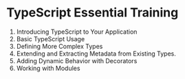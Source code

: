 # TypeScript Essential Training

1. Introducing TypeScript to Your Application
2. Basic TypeScript Usage
3. Defining More Complex Types
4. Extending and Extracting Metadata from Existing Types.
5. Adding Dynamic Behavior with Decorators
6. Working with Modules
